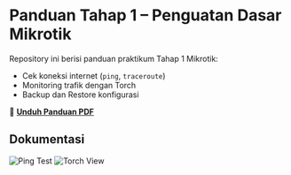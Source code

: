 # Panduan Tahap 1 – Penguatan Dasar Mikrotik

Repository ini berisi panduan praktikum Tahap 1 Mikrotik:
- Cek koneksi internet (`ping`, `traceroute`)
- Monitoring trafik dengan Torch
- Backup dan Restore konfigurasi

📄 **[Unduh Panduan PDF](panduan-tahap1.pdf)**

## Dokumentasi
![Ping Test](images/ping-test.png)
![Torch View](images/torch-view.png)
